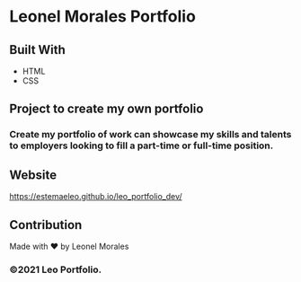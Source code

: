 # Leonel Morales Portfolio

## Built With
* HTML
* CSS

## Project to create my own portfolio
### Create my portfolio of work can showcase my skills and talents to employers looking to fill a part-time or full-time position.


## Website
https://estemaeleo.github.io/leo_portfolio_dev/

## Contribution
Made with ❤️ by Leonel Morales

### ©️2021 Leo Portfolio.